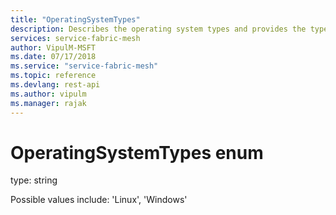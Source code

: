```yaml
---
title: "OperatingSystemTypes"
description: Describes the operating system types and provides the type and possible included values for the operating system types.
services: service-fabric-mesh
author: VipulM-MSFT
ms.date: 07/17/2018
ms.service: "service-fabric-mesh"
ms.topic: reference
ms.devlang: rest-api
ms.author: vipulm
ms.manager: rajak
---
```

# OperatingSystemTypes enum

type: string

Possible values include: 'Linux', 'Windows'

